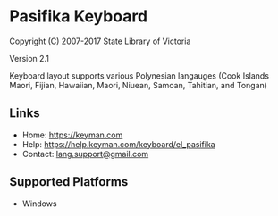 Pasifika Keyboard
=====================

Copyright (C) 2007-2017 State Library of Victoria

Version 2.1

Keyboard layout supports various Polynesian langauges (Cook Islands Maori, Fijian, Hawaiian, Maori, Niuean, Samoan, Tahitian, and Tongan)

Links
-----

 * Home:     https://keyman.com
 * Help:     https://help.keyman.com/keyboard/el_pasifika
 * Contact:  lang.support@gmail.com

Supported Platforms
-------------------
 * Windows
 